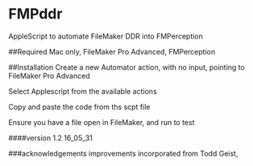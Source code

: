 # FMPddr
AppleScript to automate FileMaker DDR into FMPerception

##Required
    Mac only,
    FileMaker Pro Advanced,
    FMPerception

##Installation
Create a new Automator action, with no input, pointing to FileMaker Pro Advanced

Select Applescript from the available actions

Copy and paste the code from ths scpt file

Ensure you have a file open in FileMaker, and run to test

####version
1.2 16_05_31

###acknowledgements
improvements incorporated from Todd Geist, 
